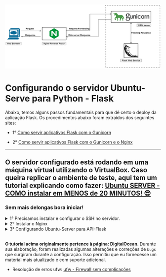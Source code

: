 <!-- ![capa](./images/python.png) -->

<h1 align="center">
    <img src="./images/python.png">
</h1>

# Configurando o servidor Ubuntu-Serve para Python - Flask

Abaixo, temos alguns passos fundamentais para que dê certo o deploy da aplicação Flask. Os procedimentos abaixo foram extraídos dos seguintes sites:

<aside>

- 1° [Como servir aplicativos Flask com o Gunicorn](https://www.digitalocean.com/community/tutorials/how-to-serve-flask-applications-with-gunicorn-and-nginx-on-ubuntu-20-04-pt)

- 2° [Como servir aplicativos Flask com o Gunicorn e o Nginx](https://www.digitalocean.com/community/tutorials/how-to-serve-flask-applications-with-gunicorn-and-nginx-on-ubuntu-20-04-pt)

</aside>

---

## O servidor configurado está rodando em uma máquina virtual utilizando o VirtualBox. Caso queira replicar o ambiente de teste, aqui tem um tutorial explicando como fazer: **[Ubuntu SERVER - COMO instalar em MENOS de 20 MINUTOS! 😎](https://www.youtube.com/watch?v=3XkHSi0qCkc&t=393s)**

### Sem mais delongas bora iniciar!

<details>
<summary>1° Precisamos instalar e configurar o SSH no servidor.</summary>
<br>
O SSH (Secure Shell) é um protocolo de rede utilizado para acesso remoto seguro a computadores e servidores. Ele permite a comunicação segura entre dois dispositivos através de uma conexão criptografada, sendo amplamente utilizado para administração remota de sistemas, transferência de arquivos e túneis seguros.

Para instalar o SSH digite o seguinte comando no terminal:<br>

```bash
sudo apt install openssh-server
```

Ativando o serviço do SSH no Ubuntu

```bash
sudo service ssh status
```

Se você visualizar algo parecido com a tela abaixo, saiba que o SSH está ativo no Ubuntu.

<h1 align="center">
    <img src="./images/ssh.png">
</h1>

Para sair do modo visualização pressione a tecla q de quit para sair.

### 2° Liberando as portas SSH no Firewall UFW do Ubuntu Linux.

Agora, a próxima etapa é liberar a porta do SSH no Ubuntu. Execute o comando abaixo para que a liberação ocorra:

```bash
sudo ufw allow ssh
```

### 3° Configurando o SSH.

Por padrão você já está com o **serviço do SSH ativo**, mas se por algum motivo você queira **alterar as configurações padrão**, é possível. Porém, saiba o que está fazendo. Para **alterar as configurações do SSH** execute o comando abaixo, utilizando o editor de sua preferência:

```bash
sudo nano /etc/ssh/sshd_config
```

Essa é a tela onde você vai conseguir configurar o SSH do jeito que você quiser:
![Tela de configuração SSH](./images/configurar_SSH.png)
E após fazer as alterações é necessário reiniciar o serviço para que
as alterações entrem em vigor. Para isso, execute o comando abaixo:

```bash
sudo service ssh restart
```

#### Como acessar o Ubuntu via SSH

Agora que já passamos pelo processo de **instalação do SSH no Ubuntu**, Debian e derivados, vamos promover o acesso remoto.

A **sintaxe do SSH** é muito simples, confira:

```bash
ssh usuario@ip-alvo
```

Perceba que você precisa inserir o nome do usuário e o IP remoto, ou
seja, da máquina que você quer acessar. É importante ter o SSH instalado
e ativado na outra máquina, ou não vai funcionar. Por padrão a **porta do SSH é a 22**, mas algumas pessoas alteram a porta e neste caso é preciso informar a porta correta ou não vai funcionar.

A **sintaxe do SSH** informando a porta destino é:

```bash
ssh usuario@ip-alvo -p numerodaporta
```

<details>
<summary>Disponibilizando o acesso ao servidor </summary>
<br>

1° Caso não tenha o SSH instaldo é nescessário a intalação SSH

```bash
sudo apt install openssh-server
```

2° Iniciando o SSH

```bash
sudo service ssh start
```

3° Para visualizar os dados do server com IP, basta digitar o seguinte comando

```bash
ifconfig
```

💡 Caso o corra o erro de comando não encontrado basta efetuar a instalação do seguinte pacote

```bash
sudo apt install net-tools
```

Rode novamente o comando: ifconfig

💡 Para alterar para o usuário root basta digitar

1° Caso não tenha configurado uma senha digite o comando abaixo:

```bash
sudo passwd root
```

2° Altere para o usuário root com o comando abaixo:

```bash
su -
```

3° Digite a senha cadastrado na atapa 1°.

</details>

</details>

<details>
<summary>2° Instalar o Nginx </summary>
<br>

O [Nginx](https://www.nginx.com/) é um dos servidores Web mais populares no mundo e é responsável por hospedar alguns dos sites de maior tráfego na Internet. Ele é uma escolha leve que pode ser usado como servidor web ou proxy reverso.

Neste guia, vamos discutir como instalar o Nginx em seu servidor Ubuntu 20.04, ajustar o firewall, gerenciar o processo do Nginx e configurar os blocos de servidor para hospedar mais de um domínio em um único servidor.

### **Passo 1 - Instalando o Nginx**

```bash
sudo apt install nginx
```

### Passo 2 — Como ajustar o Firewall

Antes de testar o Nginx, o software de firewall precisa ser ajustado
para permitir o acesso ao serviço. O Nginx registra-se como um serviço
com o `ufw` após a instalação, tornando-simples permitir o acesso ao Nginx

Liste as configurações do aplicativo com as quais o `ufw` sabe trabalhar digitando:

```bash
sudo ufw app list
```

Você deve obter uma lista dos perfis dos aplicativos:

```bash
Output
Available applications:
  Nginx Full
  Nginx HTTP
  Nginx HTTPS
  OpenSSH

```

Como indicado pela saída, há três perfis disponíveis para o Nginx:

**Nginx Full**:
Este perfil abre ambas as portas 80 (tráfego Web normal, não criptografado) e 443 (tráfego TLS/SSL criptografado)

---

**Nginx HTTP**: Este perfil abre apenas a porta 80 (tráfego Web normal, não criptografado)

---

**Nginx HTTPS**: Este perfil abre apenas a porta 443 (tráfego TLS/SSL criptografado)

---

É recomendável que você habilite o perfil mais restritivo que ainda assim permitirá o tráfego que você configurou. Agora, precisaremos apenas permitir o tráfego na porta 80.

Permita isso digitando:

```bash
sudo ufw allow 'Nginx HTTP'
```

Você pode verificar a mudança digitando:

```bash
sudo ufw status
```

A saída indicará qual tráfego HTTP é permitido:

```
Output
Status: active

To                         Action      From
--                         ------      ----
OpenSSH                    ALLOW       Anywhere
Nginx HTTP                 ALLOW       Anywhere
OpenSSH (v6)               ALLOW       Anywhere (v6)
Nginx HTTP (v6)            ALLOW       Anywhere (v6)
```

Caso o status retornado seja:
`Status: inactive`

Devemos digitar o seguinte comando para habilitar o firewall:

```bash
sudo ufw enable
```

A saída será parecida com a seguinte:

![Untitled](./images/terminal.png)

Com isso o trafego na porta 80 deve ser habilitado.

Resolução retirada da documentação: **[ufw - Firewall sem complicações](https://ubuntu.com/server/docs/security-firewall)**

### **Passo 3 — Verificando seu Servidor Web**

No final do processo de instalação, o Ubuntu 20.04 inicia o Nginx. O servidor Web já deve estar em funcionamento.

Podemos verificar com o sistema init `systemd` para garantir que o serviço esteja funcionando digitando:

```bash
systemctl status nginx
```

```
Output
● nginx.service - A high performance web server and a reverse proxy server
   Loaded: loaded (/lib/systemd/system/nginx.service; enabled; vendor preset: enabled)
   Active:active (running) since Fri 2020-04-20 16:08:19 UTC; 3 days ago
     Docs: man:nginx(8)
 Main PID: 2369 (nginx)
    Tasks: 2 (limit: 1153)
   Memory: 3.5M
   CGroup: /system.slice/nginx.service
           ├─2369 nginx: master process /usr/sbin/nginx -g daemon on; master_process on;
           └─2380 nginx: worker process
```

Como confirmado por esta saída, o serviço foi iniciado com sucesso.
No entanto, a melhor maneira de realmente testar isso é solicitando uma página do Nginx.

Você pode acessar a página de inicial padrão do Apache para confirmar que o software está funcionando corretamente navegando para o endereço IP do seu servidor: Se você não sabe o endereço IP do seu servidor, você pode encontrá-lo usando a ferramenta [icanhazip.com](http://icanhazip.com/), que lhe dará o endereço IP público conforme recebido a partir de outro local na Internet:

```bash
curl -4 icanhazip.com
```

Você deve receber a página inicial padrão do Nginx:

![welcome nginx](./images/welcome%20nginx.png)

Se você estiver nesta página, seu servidor está funcionando corretamente e está pronto para ser gerenciado.

---

### **Passo 4 — Gerenciando o processo do Nginx**

Agora que você tem seu servidor Web em funcionamento, vamos rever alguns comandos básicos de gerenciamento.

Para parar seu servidor Web, digite:

```bash
sudo systemctl stop nginx
```

Para iniciar o servidor quando ele estiver parado, digite:

```bash
sudo systemctl start nginx
```

Para parar e então iniciar o serviço novamente, digite:

```bash
sudo systemctl restart nginx
```

Se você estiver simplesmente fazendo alterações de configuração, o
Nginx geralmente pode recarregar sem quedas na conexão. Para fazer isso, digite:

```bash
sudo systemctl reload nginx
```

Por padrão, o Nginx está configurado para iniciar automaticamente
quando o servidor for iniciado. Se isso não é o que você quer, é
possível desativar este comportamento digitando:

```bash
sudo systemctl disable nginx
```

Para reativar o serviço para iniciar no boot, digite:

```bash
sudo systemctl enable nginx
```

Agora, você aprendeu os comandos básicos de gerenciamento e deve
estar pronto para configurar o site para hospedar mais de um domínio.

### **Passo 5 — Configurando Blocos do Servidor (Recomendado)**

Ao usar o servidor Web Nginx, os _server blocks_ (similares aos
hosts virtuais no Apache) podem ser usados para encapsular detalhes de
configuração e hospedar mais de um domínio de um único servidor. Vamos
configurar um domínio chamado **your_domain**, mas você deve **substituí-lo por seu próprio nome de domínio**.

O Nginx no Ubuntu 20.04 tem um bloco de servidor habilitado por padrão que está configurado para exibir documentos do diretório `/var/www/html`.
Enquanto isso funciona bem para um único site, ele pode tornar-se
indevido se você estiver hospedando vários sites. Em vez de modificar o `/var/www/html`, vamos criar uma estrutura de diretórios dentro do `/var/www` para nosso site **your_domain**, deixando o `/var/www/html` intacto como o diretório padrão a ser servido se um pedido de cliente não corresponder a nenhum outro site.

Crie o diretório para o **your_domain** da seguinte forma, utilizando o sinalizador `-p` para criar quaisquer diretórios pai necessários:

```bash
sudo mkdir -p /var/www/your_domain/html
```

Em seguida, atribua a posse do diretório com a variável de ambiente `$USER`:

```bash
sudo chown -R $USER:$USER /var/www/your_domain/html
```

As permissões dos seus web roots devem estar corretas se você não tiver modificado seu valor de `umask`, que define permissões padrão de arquivos. Para garantir que suas
permissões estejam corretas e permitam que o proprietário leia, escreva e execute os arquivos, enquanto concede apenas permissões de leitura e execução para grupos e outros, você pode digitar o seguinte comando:

```bash
sudo chmod -R 755 /var/www/your_domain
```

A seguir, crie uma página de amostra `index.html` utilizando o `nano` ou seu editor favorito:

```bash
nano /var/www/your_domain/html/index.html
```

Dentro, adicione a seguinte amostra HTML:

/var/www/your_domain/html/index.html

```html
<html>
  <head>
    <title>Welcome to your_domain!</title>
  </head>
  <body>
    <h1>Success! The your_domain server block is working!</h1>
  </body>
</html>
```

Salve e feche o arquivo digitando `CTRL` e `X`, depois `Y` e `ENTER` quando você terminar.

Para que o Nginx exiba este conteúdo, é necessário criar um bloco de
servidor com as diretivas corretas. Em vez de modificar o arquivo de
configuração padrão diretamente, vamos fazer um novo em `/etc/nginx/sites-available/example.com`:

```bash
sudo nano /etc/nginx/sites-available/your_domain
```

Cole no seguinte bloco de configuração, que é similar ao padrão, mas atualizado para nosso novo diretório e nome de domínio:

/etc/nginx/sites-available/your_domain

```markup
server {
        listen 80;
        listen [::]:80;

        root /var/www/your_domain/html;
        index index.html index.htm index.nginx-debian.html;

        server_nameyour_domain www.your_domain;

        location / {
                try_files $uri $uri/ =404;
        }
}

```

Note que atualizamos a configuração do `root` para nosso novo diretório e o `server_name` para nosso nome de domínio.

Em seguida, vamos habilitar o arquivo criando um link dele para o diretório `sites-enabled`, de onde o Nginx lê durante a inicialização:

```bash
sudo ln -s /etc/nginx/sites-available/your_domain /etc/nginx/sites-enabled/
```

Agora, dois blocos de servidor estão habilitados e configurados para responder às solicitações baseados em suas diretivas `listen` e `server_name` (você pode ler mais sobre como o Nginx processa essas diretivas [aqui](https://www.digitalocean.com/community/tutorials/understanding-nginx-server-and-location-block-selection-algorithms)):

- `your_domain`: irá responder às solicitações para `your_domain` e `www.your_domain`.
- `default`: responderá a quaisquer pedidos na porta 80 que não correspondam aos outros dois blocos.

Para evitar um possível problema de memória de hash que possa surgir
ao adicionar nomes adicionais de servidor, é necessário ajustar um valor
único no arquivo `/etc/nginx/nginx.conf`. Abra o arquivo:

```bash
sudo nano /etc/nginx/nginx.conf
```

Encontre a diretiva `server_names_hash_bucket_size` e remova o símbolo `#` para descomentar a linha: Se você estiver usando o nano, você pode procurar rapidamente por palavras no arquivo pressionando `CTRL` e `w`.

/etc/nginx/nginx.conf

```
...
http {
    ...
    server_names_hash_bucket_size 64;
    ...
}
...
```

Salve e feche o arquivo quando você terminar.

Em seguida, teste para garantir que não haja erros de sintaxe em qualquer um dos seus arquivos do Nginx:

```bash
sudo nginx -t
```

Se não houver problemas, reinicie o Nginx para habilitar suas alterações:

```bash
sudo systemctl restart nginx
```

O Nginx agora deve estar exibindo seu nome de domínio. Você pode testar isso navegando para `http://your_domain`, onde você deve ver algo assim:

![sucess example](./images/success%20example.png)

---

### **Passo 6 — Familiarizando-se com arquivos e diretórios importantes do Nginx**

Agora que sabe como gerenciar o serviço do Nginx, você deve gastar
alguns minutos para familiarizar-se com alguns diretórios e arquivos
importantes.

### [Conteúdo](https://www.digitalocean.com/community/tutorials/how-to-install-nginx-on-ubuntu-20-04-pt#conteudo)

- `/var/www/html`: O conteúdo Web em si, que por padrão apenas consiste na página Nginx padrão que você viu antes, é servido fora do diretório `/var/www/html`. Isso pode ser alterado mudando os arquivos de configuração do Nginx.

### [Configuração do Servidor](https://www.digitalocean.com/community/tutorials/how-to-install-nginx-on-ubuntu-20-04-pt#configuracao-do-servidor)

- `/etc/nginx`: o diretório de configuração do Nginx. Todos os arquivos de configuração do Nginx residem aqui.
- `/etc/nginx/nginx.conf`: o arquivo de configuração principal do Nginx. Isso pode ser modificado para fazer alterações na configuração global do Nginx.
- `/etc/nginx/sites-available/`: o diretório onde os blocos de servidor de cada site podem ser armazenados. O Nginx não usará os
  arquivos de configuração encontrados neste diretório a menos que estejam ligados ao diretório `sites-enabled`. Normalmente, todas as
  configurações de blocos de servidor são feitas neste diretório e então
  habilitadas pela ligação a outro diretório.
- `/etc/nginx/sites-enabled/`: o diretório onde os blocos
  de servidor de cada site habilitados são armazenados. Normalmente, eles
  são criados pela ligação aos arquivos de configuração encontrados no
  diretório `sites-available`.
- `/etc/nginx/snippets`: este diretório contém fragmentos
  de configuração que podem ser incluídos em outro lugar na configuração
  do Nginx. Os segmentos de configuração potencialmente repetíveis são
  bons candidatos à refatoração em snippets.

### [Registros do Servidor](https://www.digitalocean.com/community/tutorials/how-to-install-nginx-on-ubuntu-20-04-pt#registros-do-servidor)

- `/var/log/nginx/access.log`: cada pedido ao seu servidor
  Web é registrado neste arquivo de registro a menos que o Nginx esteja
  configurado para fazer de outra maneira.
- `/var/log/nginx/error.log`: qualquer erro do Nginx será gravado neste registro.

</details>

<details>
<summary>3° Configurando Ubuntu-Server para API-Flask </summary>
<br>
## Configurando Ubuntu-Server para API-Flask

### **Pré-requisitos**

Um servidor com o Ubuntu /Debian instalado e um usuário não root com privilégios sudo.

O Nginx instalado

### **Passo 1 — Instalando os componentes dos repositórios do Ubuntu**

Nosso primeiro passo será instalar todas as partes que precisamos dos repositórios do Ubuntu. Isso inclui o `pip`, o gerenciador de pacotes Python que irá gerenciar nossos componentes Python. Também vamos obter os arquivos de desenvolvimento do Python
necessários para construir alguns dos componentes do Gunicorn.

Primeiramente, vamos atualizar o índice local de pacotes e instalar
os pacotes que irão nos permitir construir nosso ambiente Python. Estes
incluem o `python3-pip`, junto com alguns outros pacotes e ferramentas de desenvolvimento necessários para um ambiente de programação robusto:

```bash
sudo apt update
sudo apt install python3-pip python3-dev build-essential libssl-dev libffi-dev python3-setuptools

```

Com esses pacotes instalados, vamos seguir em frente para criar um ambiente virtual para nosso projeto.

### **Passo 2 — Criando um Ambiente Virtual em Python**

Em seguida, vamos configurar um ambiente virtual para isolar nosso aplicativo Flask dos outros arquivos Python no sistema.

Inicie instalando o pacote `python3-venv`, que instalará o módulo `venv`:

```bash
sudo apt install python3-venv
```

Em seguida, vamos fazer um diretório pai para nosso projeto Flask. Acesse o diretório após criá-lo:

```bash
mkdir ~/myprojectcd ~/myproject
```

Crie um ambiente virtual para armazenar os requisitos Python do projeto Flask digitando:

```bash
python3 -m venvmyprojectenv
```

Isso instalará uma cópia local do Python e do `pip` em um diretório chamado `myprojectenv` dentro do diretório do seu projeto.

Antes de instalar aplicativos no ambiente virtual, você precisa ativá-lo. Faça isso digitando:

```bash
sourcemyprojectenv/bin/activate
```

Seu prompt mudará para indicar que você agora está operando no ambiente virtual. Ele se parecerá com isso:

```
(myprojectenv)user@host:~/myproject$
```

### Passo 3 — Configurando um aplicativo Flask

Agora que você está no seu ambiente virtual, instale o Flask e o Gunicorn e comece a projetar seu aplicativo.

Primeiramente, vamos instalar o `wheel` com a instância local do `pip` para garantir que nossos pacotes sejam instalados mesmo se estiverem faltando arquivos wheel:

```bash
pip install wheel
```

<aside>
💡 Nota:

Independentemente da versão do Python que você estiver usando, quando o ambiente virtual for ativado, você deve usar o comando `pip` (não o `pip3`).

</aside>

Em seguida, vamos instalar o Flask e o Gunicorn:

```bash
pip install gunicorn flask
```

### [Criando um app de exemplo](https://www.digitalocean.com/community/tutorials/how-to-serve-flask-applications-with-gunicorn-and-nginx-on-ubuntu-20-04-pt#criando-um-app-de-exemplo)

Agora que você tem o Flask disponível, você pode criar um aplicativo
simples. O Flask é um microframework. Ele não inclui muitas das
ferramentas que os frameworks mais completos talvez tenham. Ele existe,
principalmente, como um módulo que você pode importar para seus projetos
para ajudá-lo na inicialização de um aplicativo Web.

Embora o seu aplicativo possa ser mais complexo, vamos criar nosso app Flask em um único arquivo, chamado `myproject.py`:

```bash
nano ~/myproject/myproject.py
```

O código do aplicativo ficará neste arquivo. Ele importará o Flask e instanciará um objeto Flask. Você pode usar isto para definir as funções que devem ser executadas quando uma rota específica for solicitada:

~/myproject/myproject.py

```python
from flask import Flask
app = Flask(__name__)

@app.route("/")
def hello():
    return "<h1 style='color:blue'>Hello There!</h1>"

if __name__ == "__main__":
    app.run(host='0.0.0.0')

```

Isso define basicamente qual conteúdo apresentar quando o domínio raiz for
acessado. Salve e feche o arquivo quando você terminar.

Se você seguiu o guia de configuração inicial do servidor, você
deverá ter um firewall UFW ativado. Para testar o aplicativo, será
necessário permitir o acesso à porta `5000:`

```bash
sudo ufw allow 5000
```

Agora é possível testar seu app Flask digitando:

```bash
pythonmyproject.py
```

Você verá um resultado como o seguinte, incluindo um aviso útil lembrando
para não usar essa configuração de servidor na produção:

```
Output
* Serving Flask app "myproject" (lazy loading)
 * Environment: production
   WARNING: Do not use the development server in a production environment.
   Use a production WSGI server instead.
 * Debug mode: off
 * Running on http://0.0.0.0:5000/ (Press CTRL+C to quit)
```

Visite o endereço IP do seu servidor seguido de `:5000` no seu navegador Web:

```
http://your_server_ip:5000
```

Você deve ver algo como isto:

![hello](./images/hello%20there.png)
Quando terminar, tecle `CTRL-C` na janela do seu terminal para parar o servidor de desenvolvimento Flask.

### **Criando o ponto de entrada da WSGI**

Em seguida, vamos criar um arquivo que servirá como o ponto de entrada para nosso aplicativo. Isso dirá ao nosso servidor do Gunicorn como interagir com o aplicativo.

Vamos chamar o arquivo de `wsgi.py`:

```bash
nano ~/myproject/wsgi.py
```

Neste arquivo, vamos importar a instância Flask do nosso aplicativo e então executá-lo:

~/myproject/wsgi.py

```python
from myproject import app

if __name__ == "__main__":
    app.run()

```

Salve e feche o arquivo quando você terminar.

Com isso você já tem seu servidor configura e rodando sua aplicação 🌐🚀

</details>
<br>

**O tutorial acima originalmente pertence à página: [DigitalOcean](https://www.digitalocean.com/)**. Durante sua elaboração, foram realizadas algumas alterações e correções de `bugs` que surgiram durante a configuração. Isso permitiu que eu fornecesse um material mais atualizado e com suporte adicional.

- Resolução de erros ufw: [ufw - Firewall sem complicações](https://ubuntu.com/server/docs/security-firewall)
